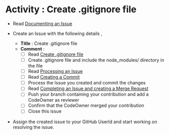 # Activity : Create .gitignore file

* Read [Documenting an Issue](https://github.com/openBackhaul/ApplicationPattern/blob/develop/doc/PreparingSpecifying/DocumentingAnIssue/DocumentingAnIssue.md)
  
* Create an Issue with the following details , 
  * **Title** : Create .gitignore file
  * **Comment** :
    - [ ] Read [Create .gitignore file](https://github.com/openBackhaul/ApplicationPattern/blob/develop/doc/ImplementingApplications/Steps2CreateGitIgnoreFile/Steps2CreateGitIgnoreFile.md)
    - [ ] Create .gitignore file and include the node_modules/ directory in the file
    - [ ] Read [Processing an Issue](https://github.com/openBackhaul/ApplicationPattern/blob/develop/doc/PreparingSpecifying/ProcessingAnIssue/ProcessingAnIssue.md)
    - [ ] Read [Creating a Commit](https://github.com/openBackhaul/ApplicationPattern/blob/develop/doc/PreparingSpecifying/CreatingCommit/CreatingCommit.md)
    - [ ] Process the Issue you created and commit the changes
    - [ ] Read [Completing an Issue and creating a Merge Request](https://github.com/openBackhaul/ApplicationPattern/blob/develop/doc/PreparingSpecifying/CreatingMergeRequest/CreatingMergeRequest.md)
    - [ ] Push your branch containing your contribution and add a CodeOwner as reviewer
    - [ ] Confirm that the CodeOwner merged your contribution 
    - [ ] Close this issue

* Assign the created issue to your GitHub UserId and start working on resolving the issue.
